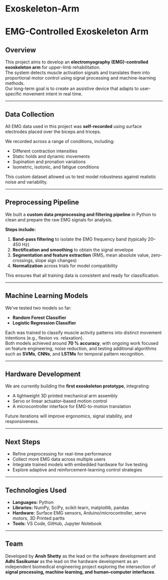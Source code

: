 # Exoskeleton-Arm
# EMG-Controlled Exoskeleton Arm

## Overview
This project aims to develop an **electromyography (EMG)-controlled exoskeleton arm** for upper-limb rehabilitation.  
The system detects muscle activation signals and translates them into proportional motor control using signal processing and machine-learning methods.  
Our long-term goal is to create an assistive device that adapts to user-specific movement intent in real time.

---

## Data Collection
All EMG data used in this project was **self-recorded** using surface electrodes placed over the biceps and triceps.

We recorded across a range of conditions, including:
- Different contraction intensities  
- Static holds and dynamic movements  
- Supination and pronation variations  
- Isometric, isotonic, and fatigue conditions  

This custom dataset allowed us to test model robustness against realistic noise and variability.

---

## Preprocessing Pipeline
We built a **custom data preprocessing and filtering pipeline** in Python to clean and prepare the raw EMG signals for analysis.

**Steps include:**
1. **Band-pass filtering** to isolate the EMG frequency band (typically 20–450 Hz)  
2. **Rectification and smoothing** to obtain the signal envelope  
3. **Segmentation and feature extraction** (RMS, mean absolute value, zero-crossings, slope sign changes)  
4. **Normalization** across trials for model compatibility  

This ensures that all training data is consistent and ready for classification.

---

## Machine Learning Models
We’ve tested two models so far:
- **Random Forest Classifier**  
- **Logistic Regression Classifier**

Each was trained to classify muscle activity patterns into distinct movement intentions (e.g., flexion vs. relaxation).  
Both models achieved around **70 % accuracy**, with ongoing work focused on feature engineering, noise reduction, and testing additional algorithms such as **SVMs**, **CNNs**, and **LSTMs** for temporal pattern recognition.

---

## Hardware Development
We are currently building the **first exoskeleton prototype**, integrating:
- A lightweight 3D printed mechanical arm assembly  
- Servo or linear actuator–based motion control  
- A microcontroller interface for EMG-to-motion translation  

Future iterations will improve ergonomics, signal stability, and responsiveness.

---

## Next Steps
- Refine preprocessing for real-time performance  
- Collect more EMG data across multiple users  
- Integrate trained models with embedded hardware for live testing  
- Explore adaptive and reinforcement-learning control strategies  

---

## Technologies Used
- **Languages:** Python  
- **Libraries:** NumPy, SciPy, scikit-learn, matplotlib, pandas  
- **Hardware:** Surface EMG sensors, Arduino/microcontroller, servo motors, 3D Printed partts  
- **Tools:** VS Code, GitHub, Jupyter Notebook  

---

## Team
Developed by **Ansh Shetty** as the lead on the software development and **Adhi Sasikumar** as the lead on the hardware development as an independent biomedical engineering project exploring the intersection of **signal processing, machine learning, and human–computer interfaces**.
